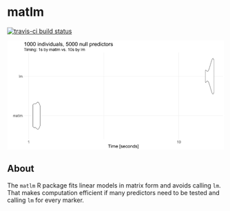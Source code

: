 # matlm

[![travis-ci build status](https://travis-ci.org/variani/matlm.svg?branch=master)](https://travis-ci.org/variani/matlm)

![](docs/figures/timing-matlm-vs-lm.png)

## About

The `matlm` R package fits linear models in matrix form and avoids calling `lm`.
That makes computation efficient if many predictors need to be tested 
and calling `lm` for every marker.
